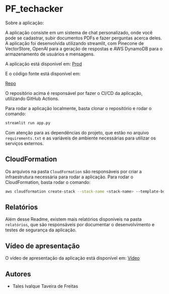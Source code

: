# PF_techacker

Sobre a aplicação:

A aplicação consiste em um sistema de chat personalizado, onde você pode se cadastrar, subir documentos PDFs e fazer perguntas acerca deles. A aplicação foi desenvolvida utilizando streamlit, com Pinecone de VectorStore, OpenAI para a geração de respostas e AWS DynamoDB para o armazenamento de usuários e mensagens.

A aplicação está disponível em: [Prod](http://3.15.10.126:8501/)

E o código fonte está disponível em:

[Repo](https://github.com/talesitf/cautious-enigma)

O repositório acima é responsável por fazer o CI/CD da aplicação, utilizando GitHub Actions.

Para rodar a aplicação localmente, basta clonar o repositório e rodar o comando:

```bash
streamlit run app.py
```

Com atenção para as dependências do projeto, que estão no arquivo `requirements.txt` e as variáveis de ambiente necessárias para utilizar os serviços externos.

## CloudFormation

Os arquivos na pasta `CloudFormation` são responsáveis por criar a infraestrutura necessária para rodar a aplicação. Para rodar o CloudFormation, basta rodar o comando:

```bash
aws cloudformation create-stack --stack-name <stack-name> --template-body <file://template-file> --parameters ParameterKey=KeyName,ParameterValue=<Key de acesso para EC2> ParameterKey=InstanceType,ParameterValue=<Instance Type> ParameterKey=OpenAIAPIKey,ParameterValue=<OpenAI APIKey> ParameterKey=PineconeAPIKey,ParameterValue=<Pinecone APIKey>
```

## Relatórios

Além desse Readme, existem mais relatórios disponíveis na pasta `relatórios`, que são responsáveis por documentar o desenvolvimento e testes de segurança da aplicação.

## Vídeo de apresentação

O vídeo de apresentação da aplicação está disponível em: [Vídeo](https://www.youtube.com/watch?v=yW01yNsI8hw)

## Autores

- Tales Ivalque Taveira de Freitas